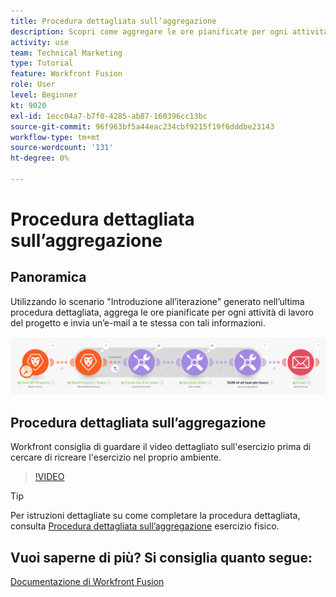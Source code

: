 ```yaml
---
title: Procedura dettagliata sull’aggregazione
description: Scopri come aggregare le ore pianificate per ogni attività di lavoro di un progetto e inviare un’e-mail a te stessa con tali informazioni, il tutto in [!DNL Adobe Workfront Fusion].
activity: use
team: Technical Marketing
type: Tutorial
feature: Workfront Fusion
role: User
level: Beginner
kt: 9020
exl-id: 1ecc04a7-b7f0-4285-ab87-160396cc13bc
source-git-commit: 96f963bf5a44eac234cbf9215f19f6dddbe23143
workflow-type: tm+mt
source-wordcount: '131'
ht-degree: 0%

---
```


# Procedura dettagliata sull’aggregazione

## Panoramica

Utilizzando lo scenario &quot;Introduzione all’iterazione&quot; generato nell’ultima procedura dettagliata, aggrega le ore pianificate per ogni attività di lavoro del progetto e invia un’e-mail a te stessa con tali informazioni.

![Immagine dello scenario di fusione](assets/iteration-and-aggregation-2.png)

## Procedura dettagliata sull’aggregazione

Workfront consiglia di guardare il video dettagliato sull&#39;esercizio prima di cercare di ricreare l&#39;esercizio nel proprio ambiente.

>[!VIDEO](https://video.tv.adobe.com/v/335280/?quality=12)

>[!TIP]
>
>Per istruzioni dettagliate su come completare la procedura dettagliata, consulta [Procedura dettagliata sull’aggregazione](https://experienceleague.adobe.com/docs/workfront-learn/tutorials-workfront/fusion/exercises/aggregation.html?lang=en) esercizio fisico.


## Vuoi saperne di più? Si consiglia quanto segue:

[Documentazione di Workfront Fusion](https://experienceleague.adobe.com/docs/workfront/using/adobe-workfront-fusion/workfront-fusion-2.html?lang=en)
